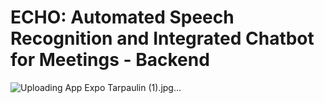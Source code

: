 # ECHO: Automated Speech Recognition and Integrated Chatbot for Meetings - Backend
![Uploading App Expo Tarpaulin (1).jpg…]()
